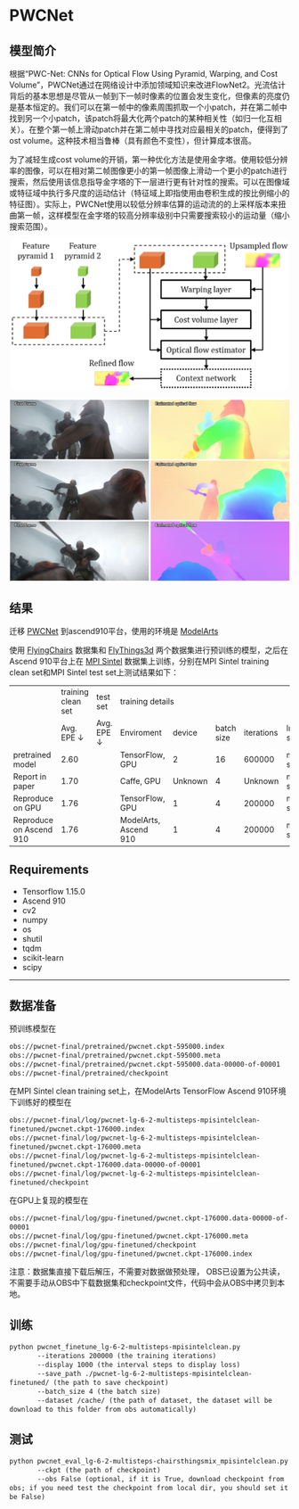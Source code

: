 # PWCNet
## 模型简介
根据“PWC-Net: CNNs for Optical Flow Using Pyramid, Warping, and Cost Volume”，PWCNet通过在网络设计中添加领域知识来改进FlowNet2。光流估计背后的基本思想是尽管从一帧到下一帧时像素的位置会发生变化，但像素的亮度仍是基本恒定的。我们可以在第一帧中的像素周围抓取一个小patch，并在第二帧中找到另一个小patch，该patch将最大化两个patch的某种相关性（如归一化互相关）。在整个第一帧上滑动patch并在第二帧中寻找对应最相关的patch，便得到了ost volume。这种技术相当鲁棒（具有颜色不变性），但计算成本很高。

为了减轻生成cost volume的开销，第一种优化方法是使用金字塔。使用较低分辨率的图像，可以在相对第二帧图像更小的第一帧图像上滑动一个更小的patch进行搜索，然后使用该信息指导金字塔的下一层进行更有针对性的搜索。可以在图像域或特征域中执行多尺度的运动估计（特征域上即指使用由卷积生成的按比例缩小的特征图）。实际上，PWCNet使用以较低分辨率估算的运动流的的上采样版本来扭曲第一帧，这样模型在金字塔的较高分辨率级别中只需要搜索较小的运动量（缩小搜索范围）。

![](./img/pwc-net.png)

![](./img/sample.png)
## 结果
迁移 [PWCNet](https://github.com/philferriere/tfoptflow) 到ascend910平台，使用的环境是 [ModelArts](https://www.huaweicloud.com/product/modelarts.html)

使用 [FlyingChairs](https://lmb.informatik.uni-freiburg.de/resources/datasets/FlyingChairs.en.html#flyingchairs) 数据集和 [FlyThings3d](https://lmb.informatik.uni-freiburg.de/resources/datasets/SceneFlowDatasets.en.html) 两个数据集进行预训练的模型，之后在Ascend 910平台上在 [MPI Sintel](http://sintel.is.tue.mpg.de/downloads) 数据集上训练，分别在MPI Sintel training clean set和MPI Sintel test set上测试结果如下：

<table>
    <tr>
        <td></td>
        <td >training clean set</td>
        <td >test set</td>
        <td colspan="5",align="center">training details</td>
    </tr>    <tr>
        <td></td>
        <td>Avg. EPE &#8595;</td>
        <td>Avg. EPE &#8595;</td>
        <td>Enviroment</td>
        <td>device </td>
        <td>batch size </td>
        <td>iterations </td>
        <td>lr schedule</td>
    </tr>
    <tr>
        <td>pretrained model</td>
        <td>2.60</td>
        <td></td>
        <td>TensorFlow, GPU</td>
        <td>2</td>
        <td>16</td>
        <td>600000</td>
        <td>multi-steps</td>
    </tr>
    <tr>
        <td>Report in paper</td>
        <td>1.70</td>
        <td></td>
        <td>Caffe, GPU</td>
        <td>Unknown</td>
        <td>4</td>
        <td>Unknown</td>
        <td>multi-steps</td>
    </tr>
    <tr>
        <td>Reproduce on GPU</td>
        <td>1.76</td>
        <td></td>
        <td>TensorFlow, GPU</td>
        <td>1</td>
        <td>4</td>
        <td>200000</td>
        <td>multi-steps</td>
    </tr>
    <tr>
        <td>Reproduce on Ascend 910</td>
        <td>1.76</td>
        <td></td>
        <td>ModelArts, Ascend 910</td>
        <td>1</td>
        <td>4</td>
        <td>200000</td>
        <td>multi-steps</td>
    </tr>
</table>


## Requirements
- Tensorflow 1.15.0
- Ascend 910
- cv2
- numpy
- os
- shutil
- tqdm
- scikit-learn
- scipy

---
## 数据准备
预训练模型在
```
obs://pwcnet-final/pretrained/pwcnet.ckpt-595000.index
obs://pwcnet-final/pretrained/pwcnet.ckpt-595000.meta
obs://pwcnet-final/pretrained/pwcnet.ckpt-595000.data-00000-of-00001
obs://pwcnet-final/pretrained/checkpoint
```  

在MPI Sintel clean training set上，在ModelArts TensorFlow Ascend 910环境下训练好的模型在   
```
obs://pwcnet-final/log/pwcnet-lg-6-2-multisteps-mpisintelclean-finetuned/pwcnet.ckpt-176000.index
obs://pwcnet-final/log/pwcnet-lg-6-2-multisteps-mpisintelclean-finetuned/pwcnet.ckpt-176000.meta
obs://pwcnet-final/log/pwcnet-lg-6-2-multisteps-mpisintelclean-finetuned/pwcnet.ckpt-176000.data-00000-of-00001
obs://pwcnet-final/log/pwcnet-lg-6-2-multisteps-mpisintelclean-finetuned/checkpoint
```

在GPU上复现的模型在
```
obs://pwcnet-final/log/gpu-finetuned/pwcnet.ckpt-176000.data-00000-of-00001
obs://pwcnet-final/log/gpu-finetuned/pwcnet.ckpt-176000.meta
obs://pwcnet-final/log/gpu-finetuned/checkpoint
obs://pwcnet-final/log/gpu-finetuned/pwcnet.ckpt-176000.index
```
注意：数据集直接下载后解压，不需要对数据做预处理，
OBS已设置为公共读，不需要手动从OBS中下载数据集和checkpoint文件，代码中会从OBS中拷贝到本地。



## 训练
```
python pwcnet_finetune_lg-6-2-multisteps-mpisintelclean.py
       --iterations 200000 (the training iterations)
       --display 1000 (the interval steps to display loss)
       --save_path ./pwcnet-lg-6-2-multisteps-mpisintelclean-finetuned/ (the path to save checkpoint)
       --batch_size 4 (the batch size)
       --dataset /cache/ (the path of dataset, the dataset will be download to this folder from obs automatically)
```
## 测试 
```
python pwcnet_eval_lg-6-2-multisteps-chairsthingsmix_mpisintelclean.py
       --ckpt (the path of checkpoint)
       --obs False (optional, if it is True, download checkpoint from obs; if you need test the checkpoint from local dir, you should set it be False)
```
